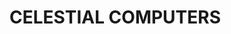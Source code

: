<html>
  <head>
    <title> CELESTIAL STORE</title>
  </head>
  <body>
    <h1>CELESTIAL COMPUTERS</h1>
</body>
</html>
